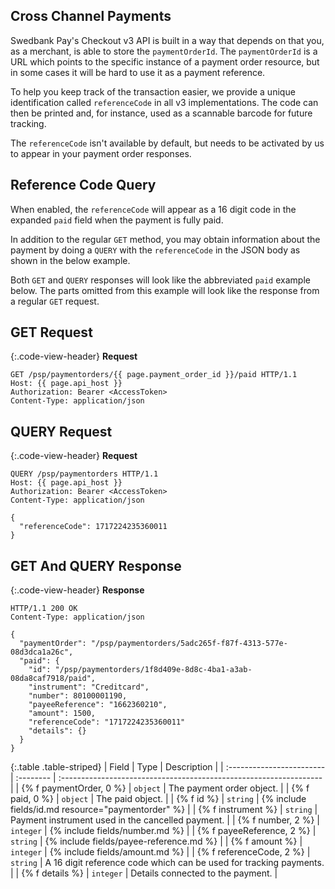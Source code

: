 ## Cross Channel Payments

Swedbank Pay's Checkout v3 API is built in a way that depends on that you, as a
merchant, is able to store the `paymentOrderId`. The `paymentOrderId` is a URL
which points to the specific instance of a payment order resource, but in some
cases it will be hard to use it as a payment reference.

To help you keep track of the transaction easier, we provide a unique
identification called `referenceCode` in all v3 implementations. The code can
then be printed and, for instance, used as a scannable barcode for future
tracking.

The `referenceCode` isn't available by default, but needs to be activated by us
to appear in your payment order responses.

## Reference Code Query

When enabled, the `referenceCode` will appear as a 16 digit code in the expanded
`paid` field when the payment is fully paid.

In addition to the regular `GET` method, you may obtain information about the
payment by doing a `QUERY` with the `referenceCode` in the JSON body as shown in
the below example.

Both `GET` and `QUERY` responses will look like the abbreviated `paid`
example below. The parts omitted from this example will look like the response
from a regular `GET` request.

## GET Request

{:.code-view-header}
**Request**

```http
GET /psp/paymentorders/{{ page.payment_order_id }}/paid HTTP/1.1
Host: {{ page.api_host }}
Authorization: Bearer <AccessToken>
Content-Type: application/json
```

## QUERY Request

{:.code-view-header}
**Request**

```http
QUERY /psp/paymentorders HTTP/1.1
Host: {{ page.api_host }}
Authorization: Bearer <AccessToken>
Content-Type: application/json

{
  "referenceCode": 1717224235360011
}
```

## GET And QUERY Response

{:.code-view-header}
**Response**

```http
HTTP/1.1 200 OK
Content-Type: application/json

{
  "paymentOrder": "/psp/paymentorders/5adc265f-f87f-4313-577e-08d3dca1a26c",
  "paid": {
    "id": "/psp/paymentorders/1f8d409e-8d8c-4ba1-a3ab-08da8caf7918/paid",
    "instrument": "Creditcard",
    "number": 80100001190,
    "payeeReference": "1662360210",
    "amount": 1500,
    "referenceCode": "1717224235360011"
    "details": {}
  }
}
```

{:.table .table-striped}
| Field                     | Type      | Description                                                        |
| :------------------------ | :-------- | :----------------------------------------------------------------- |
| {% f paymentOrder, 0 %}   | `object`  | The payment order object.                                          |
| {% f paid, 0 %}           | `object`  | The paid object.                                                   |
| {% f id %}                | `string`  | {% include fields/id.md resource="paymentorder" %}                 |
| {% f instrument %}        | `string`  | Payment instrument used in the cancelled payment.                  |
| {% f number, 2 %}         | `integer` | {% include fields/number.md %}                                     |
| {% f payeeReference, 2 %} | `string`  | {% include fields/payee-reference.md %}                            |
| {% f amount %}            | `integer` | {% include fields/amount.md %}                                     |
| {% f referenceCode, 2 %}  | `string`  | A 16 digit reference code which can be used for tracking payments. |
| {% f details %}           | `integer` | Details connected to the payment.                                  |
